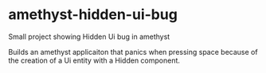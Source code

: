 # amethyst-hidden-ui-bug
Small project showing Hidden Ui bug in amethyst

Builds an amethyst applicaiton that panics when pressing space because of the creation of a Ui entity with a Hidden component.
